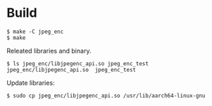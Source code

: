 # Build

```shell
$ make -C jpeg_enc
$ make
```

Releated libraries and binary.

```shell
$ ls jpeg_enc/libjpegenc_api.so jpeg_enc_test
jpeg_enc/libjpegenc_api.so  jpeg_enc_test
```

Update libraries:

```shell
$ sudo cp jpeg_enc/libjpegenc_api.so /usr/lib/aarch64-linux-gnu
```
